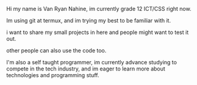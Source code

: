 Hi my name is Van Ryan Nahine, im currently grade 12 ICT/CSS right now.

Im using git at termux, and im trying my best to be familiar with it.

i want to share my small projects in here and people might want to test it out.

other people can also use the code too.

I'm also a self taught programmer, im currently advance studying to compete in the tech industry, and im eager to learn more about technologies and programming stuff.
